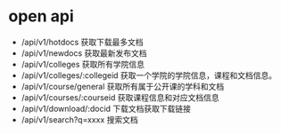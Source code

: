 # open api

* /api/v1/hotdocs 获取下载最多文档
* /api/v1/newdocs 获取最新发布文档
* /api/v1/colleges 获取所有学院信息
* /api/v1/colleges/:collegeid 获取一个学院的学院信息，课程和文档信息。
* /api/v1/course/general 获取所有属于公开课的学科和文档
* /api/v1/courses/:courseid 获取课程信息和对应文档信息
* /api/v1/download/:docid 下载文档获取下载链接
* /api/v1/search?q=xxxx 搜索文档